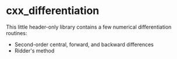 # cxx_differentiation

This little header-only library contains a few numerical differentiation routines:
* Second-order central, forward, and backward differences
* Ridder's method
